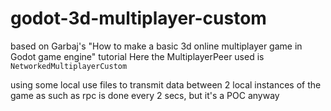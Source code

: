 # godot-3d-multiplayer-custom
based on Garbaj's "How to make a basic 3d online multiplayer game in Godot game engine" tutorial
Here the MultiplayerPeer used is ```NetworkedMultiplayerCustom```

using some local use files to transmit data between 2 local instances of the game
as such as rpc is done every 2 secs, but it's a POC anyway
